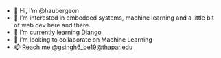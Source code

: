 - 👋 Hi, I’m @haubergeon
- 👀 I’m interested in embedded systems, machine learning and a little bit of web dev here and there.
- 🌱 I’m currently learning Django
- 💞️ I’m looking to collaborate on Machine Learning
- 📫 Reach me @gsingh6_be19@thapar.edu

<!---
haubergeon/haubergeon is a ✨ special ✨ repository because its `README.md` (this file) appears on your GitHub profile.
You can click the Preview link to take a look at your changes.
--->
